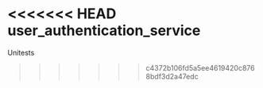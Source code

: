 <<<<<<< HEAD
user_authentication_service
=======
Unitests
>>>>>>> c4372b106fd5a5ee4619420c8768bdf3d2a47edc
